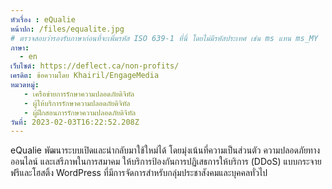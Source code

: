 ```yaml
---
หัวเรื่อง : eQualie
หน้าปก: /files/equalite.jpg
# ตรวจสอบว่ารองรับภาษาก่อนที่จะเพิ่มรหัส ISO 639-1 ที่นี่ โดยไม่มีรหัสประเทศ เช่น ms แทน ms_MY
ภาษา:
  - en
เว็บไซต์: https://deflect.ca/non-profits/
เครดิต: ข้อความโดย Khairil/EngageMedia
หมวดหมู่:
   - เครือข่ายการรักษาความปลอดภัยดิจิทัล
   - ผู้ให้บริการรักษาความปลอดภัยดิจิทัล
   - ผู้ฝึกสอนการรักษาความปลอดภัยดิจิทัล
วันที่: 2023-02-03T16:22:52.208Z
---
```

eQualie พัฒนาระบบเปิดและนำกลับมาใช้ใหม่ได้ โดยมุ่งเน้นที่ความเป็นส่วนตัว ความปลอดภัยทางออนไลน์ และเสรีภาพในการสมาคม ให้บริการป้องกันการปฏิเสธการให้บริการ (DDoS) แบบกระจายฟรีและโฮสติ้ง WordPress ที่มีการจัดการสำหรับกลุ่มประชาสังคมและบุคคลทั่วไป
